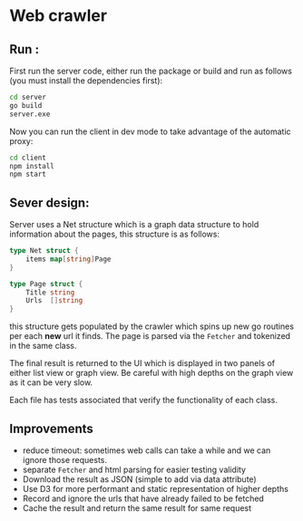 # Web crawler

## Run :

First run the server code, either run the package or build and run as follows (you must install the dependencies first):

```sh
cd server
go build
server.exe
```

Now you can run the client in dev mode to take advantage of the automatic proxy:

```sh
cd client
npm install
npm start
```


## Sever design:

Server uses a Net structure which is a graph data structure to hold information about the pages, this structure is as follows:

```go
type Net struct {
	items map[string]Page
}

type Page struct {
	Title string   
	Urls  []string 
}
```

this structure gets populated by the crawler which spins up new go routines per each **new** url it finds. The page is parsed via the `Fetcher` and tokenized in the same class.

The final result is returned to the UI which is displayed in two panels of either list view or graph view. Be careful with high depths on the graph view as it can be very slow.

Each file has tests associated that verify the functionality of each class. 


## Improvements

- reduce timeout: sometimes web calls can take a while and we can ignore those requests.
- separate `Fetcher` and html parsing for easier testing validity
- Download the result as JSON (simple to add via data attribute)
- Use D3 for more performant and static representation of higher depths
- Record and ignore the urls that have already failed to be fetched
- Cache the result and return the same result for same request
